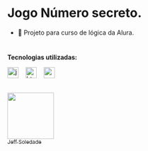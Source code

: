
<h1>Jogo Número secreto.</h1>

- 🔭 Projeto para curso de lógica da Alura.

#
<b>Tecnologias utilizadas:</b>
<div align="left">
  <img src="https://cdn.jsdelivr.net/gh/devicons/devicon/icons/javascript/javascript-plain.svg" height="25" alt="javascript logo"  />
  <img width="8" />
  <img src="https://cdn.jsdelivr.net/gh/devicons/devicon/icons/html5/html5-original.svg" height="25" alt="html5 logo"  />
  <img width="8" />
  <img src="https://cdn.jsdelivr.net/gh/devicons/devicon/icons/css3/css3-original.svg" height="25" alt="css3 logo"  />
  <img width="8" />

  ##
  [<img loading="lazy" src="https://avatars.githubusercontent.com/u/196248025?v=4" width=105><br><sub>Jeff Soledade</sub>](https://github.com/JeffSoledade)
